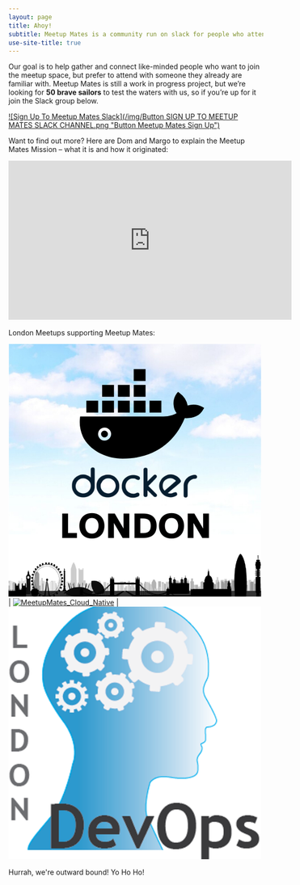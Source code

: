 ```yaml
---
layout: page
title: Ahoy!
subtitle: Meetup Mates is a community run on slack for people who attend London tech meetups together. 
use-site-title: true
---
```


Our goal is to help gather and connect like-minded people who want to join the meetup space, but prefer to attend with someone they already are familiar with. Meetup Mates is still a work in progress project, but we’re looking for **50 brave sailors** to test the waters with us, so if you’re up for it join the Slack group below.

[![Sign Up To Meetup Mates Slack](/img/Button SIGN UP TO MEETUP MATES SLACK CHANNEL.png "Button Meetup Mates Sign Up")](https://meetup-mates.com/register/)

Want to find out more? Here are Dom and Margo to explain the Meetup Mates Mission – what it is and how it originated:

<iframe width="560" height="315" src="https://www.youtube.com/embed/bKDh8FUA8nk" frameborder="0" allow="accelerometer; autoplay; encrypted-media; gyroscope; picture-in-picture" allowfullscreen></iframe>

London Meetups supporting Meetup Mates:

[![MeetupMates_DockerLondon](img/MeetupMates_Docker_London.png "MeetupMates_DockerLondon")](https://www.meetup.com/Docker-London/) | [![MeetupMates_Cloud_Native](MeetupMates_Cloud_Native.png "MeetupMates_Cloud_Native")](https://www.meetup.com/Cloud-Native-London/) | [![MeetupMates_London_DevOps](/img/MeetupMates_London_DevOps.png "MeetupMates_London_DevOps")](https://www.meetup.com/London-DevOps/) 

Hurrah, we're outward bound! Yo Ho Ho!
